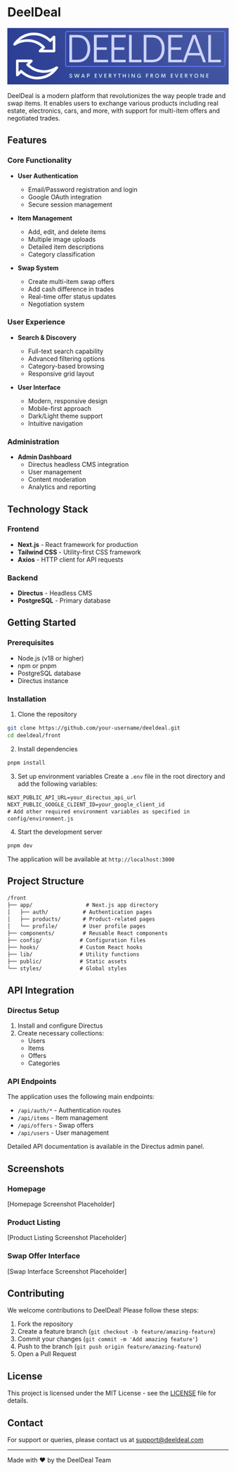 # DeelDeal

![DeelDeal Logo](public/logo.png)

DeelDeal is a modern platform that revolutionizes the way people trade and swap items. It enables users to exchange various products including real estate, electronics, cars, and more, with support for multi-item offers and negotiated trades.

## Features

### Core Functionality
- **User Authentication**
  - Email/Password registration and login
  - Google OAuth integration
  - Secure session management

- **Item Management**
  - Add, edit, and delete items
  - Multiple image uploads
  - Detailed item descriptions
  - Category classification

- **Swap System**
  - Create multi-item swap offers
  - Add cash difference in trades
  - Real-time offer status updates
  - Negotiation system

### User Experience
- **Search & Discovery**
  - Full-text search capability
  - Advanced filtering options
  - Category-based browsing
  - Responsive grid layout

- **User Interface**
  - Modern, responsive design
  - Mobile-first approach
  - Dark/Light theme support
  - Intuitive navigation

### Administration
- **Admin Dashboard**
  - Directus headless CMS integration
  - User management
  - Content moderation
  - Analytics and reporting

## Technology Stack

### Frontend
- **Next.js** - React framework for production
- **Tailwind CSS** - Utility-first CSS framework
- **Axios** - HTTP client for API requests

### Backend
- **Directus** - Headless CMS
- **PostgreSQL** - Primary database

## Getting Started

### Prerequisites
- Node.js (v18 or higher)
- npm or pnpm
- PostgreSQL database
- Directus instance

### Installation

1. Clone the repository
```bash
git clone https://github.com/your-username/deeldeal.git
cd deeldeal/front
```

2. Install dependencies
```bash
pnpm install
```

3. Set up environment variables
Create a `.env` file in the root directory and add the following variables:
```env
NEXT_PUBLIC_API_URL=your_directus_api_url
NEXT_PUBLIC_GOOGLE_CLIENT_ID=your_google_client_id
# Add other required environment variables as specified in config/environment.js
```

4. Start the development server
```bash
pnpm dev
```

The application will be available at `http://localhost:3000`

## Project Structure

```
/front
├── app/                 # Next.js app directory
│   ├── auth/           # Authentication pages
│   ├── products/       # Product-related pages
│   └── profile/        # User profile pages
├── components/         # Reusable React components
├── config/            # Configuration files
├── hooks/             # Custom React hooks
├── lib/               # Utility functions
├── public/            # Static assets
└── styles/            # Global styles
```

## API Integration

### Directus Setup
1. Install and configure Directus
2. Create necessary collections:
   - Users
   - Items
   - Offers
   - Categories

### API Endpoints
The application uses the following main endpoints:

- `/api/auth/*` - Authentication routes
- `/api/items` - Item management
- `/api/offers` - Swap offers
- `/api/users` - User management

Detailed API documentation is available in the Directus admin panel.

## Screenshots

### Homepage
[Homepage Screenshot Placeholder]

### Product Listing
[Product Listing Screenshot Placeholder]

### Swap Offer Interface
[Swap Interface Screenshot Placeholder]

## Contributing

We welcome contributions to DeelDeal! Please follow these steps:

1. Fork the repository
2. Create a feature branch (`git checkout -b feature/amazing-feature`)
3. Commit your changes (`git commit -m 'Add amazing feature'`)
4. Push to the branch (`git push origin feature/amazing-feature`)
5. Open a Pull Request

## License

This project is licensed under the MIT License - see the [LICENSE](LICENSE) file for details.

## Contact

For support or queries, please contact us at support@deeldeal.com

---

Made with ❤️ by the DeelDeal Team